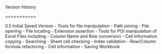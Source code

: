 Version History

===========

0.5 Initial Saved Version
	- Tools for file manipulation
		- Path joining
		- File opening
		- File locating
		- Extension assertion
	- Tools for POI manipulation of Excel Files including
		- Column Name and Row conversion
		- Cell information copying
		- Searching
		- Sheet cell checking
		- Index validation
		- Row/Column formula refactoring
		- Cell information
		- Saving Workbook